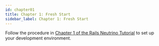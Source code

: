 ```yaml
---
id: chapter01
title: Chapter 1: Fresh Start
sidebar_label: Chapter 1: Fresh Start
---
```


Follow the procedure in [Chapter 1 of the Rails Neutrino Tutorial](https://www.railsneutrino.com/docs/chapter01) to set up your development environment.
